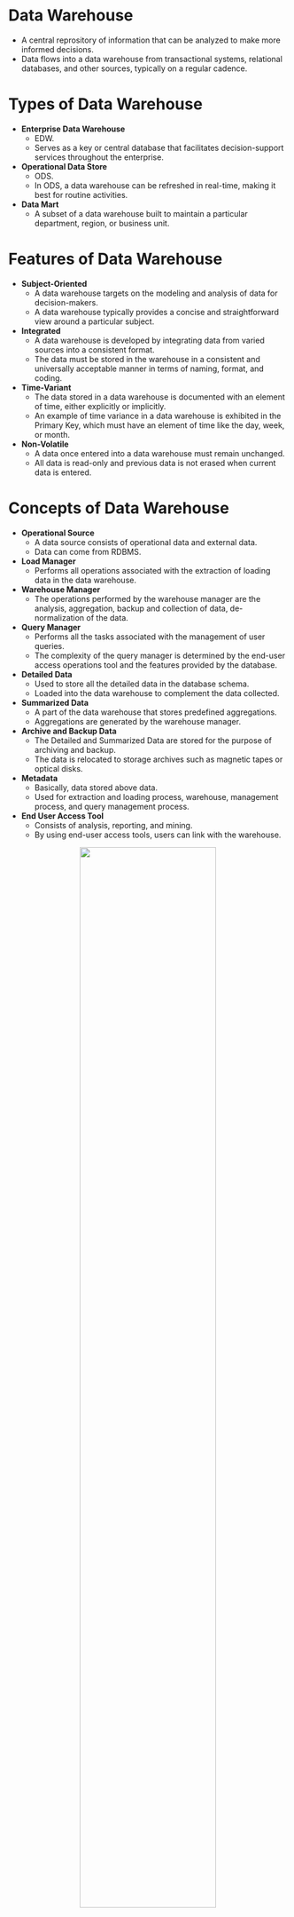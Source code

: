 # Data Warehouse
- A central reprository of information that can be analyzed to make more informed decisions.
- Data flows into a data warehouse from transactional systems, relational databases, and other sources, typically on a regular cadence.

# Types of Data Warehouse
- **Enterprise Data Warehouse**
    - EDW.
    - Serves as a key or central database that facilitates decision-support services throughout the enterprise.
- **Operational Data Store**
    - ODS.
    - In ODS, a data warehouse can be refreshed in real-time, making it best for routine activities.
- **Data Mart**
    - A subset of a data warehouse built to maintain a particular department, region, or business unit.

# Features of Data Warehouse
- **Subject-Oriented**
    - A data warehouse targets on the modeling and analysis of data for decision-makers.
    - A data warehouse typically provides a concise and straightforward view around a particular subject.
- **Integrated**
    - A data warehouse is developed by integrating data from varied sources into a consistent format.
    - The data must be stored in the warehouse in a consistent and universally acceptable manner in terms of naming, format, and coding.
- **Time-Variant**
    - The data stored in a data warehouse is documented with an element of time, either explicitly or implicitly.
    - An example of time variance in a data warehouse is exhibited in the Primary Key, which must have an element of time like the day, week, or month.
- **Non-Volatile**
    - A data once entered into a data warehouse must remain unchanged.
    - All data is read-only and previous data is not erased when current data is entered.

# Concepts of Data Warehouse
- **Operational Source**
    - A data source consists of operational data and external data.
    - Data can come from RDBMS.
- **Load Manager**
    - Performs all operations associated with the extraction of loading data in the data warehouse.
- **Warehouse Manager**
    - The operations performed by the warehouse manager are the analysis, aggregation, backup and collection of data, de-normalization of the data.
- **Query Manager**
    - Performs all the tasks associated with the management of user queries.
    - The complexity of the query manager is determined by the end-user access operations tool and the features provided by the database.
- **Detailed Data**
    - Used to store all the detailed data in the database schema.
    - Loaded into the data warehouse to complement the data collected.
-  **Summarized Data**
    - A part of the data warehouse that stores predefined aggregations.
    - Aggregations are generated by the warehouse manager.
- **Archive and Backup Data**
    - The Detailed and Summarized Data are stored for the purpose of archiving and backup.
    - The data is relocated to storage archives such as magnetic tapes or optical disks.
- **Metadata**
    - Basically, data stored above data.
    - Used for extraction and loading process, warehouse, management process, and query management process.
- **End User Access Tool**
    - Consists of analysis, reporting, and mining.
    - By using end-user access tools, users can link with the warehouse.
 
<div align=center>
    <img src="https://media.geeksforgeeks.org/wp-content/uploads/20210326232234/dw.png", width=70%>
</div>

# Benefits of Data Warehouse
- Informed decision making.
- Consolidated data from many sources.
- Historical data analysis.
- Data quality, consistency, and accuracy.
- Separation of analytics processing from transactional databases, which improves performance of both systems.
